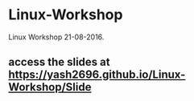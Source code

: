 # Linux-Workshop
Linux Workshop 21-08-2016.

## access the slides at https://yash2696.github.io/Linux-Workshop/Slide
